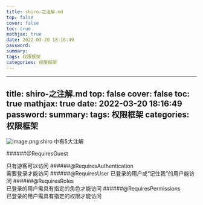 ```yaml
---
title: shiro-之注解.md
top: false
cover: false
toc: true
mathjax: true
date: 2022-03-20 18:16:49
password:
summary:
tags: 权限框架
categories: 权限框架
---
```

---
title: shiro-之注解.md
top: false
cover: false
toc: true
mathjax: true
date: 2022-03-20 18:16:49
password:
summary:
tags: 权限框架
categories: 权限框架
---
![image.png](https://upload-images.jianshu.io/upload_images/13965490-a0982e8c7efdd8e8.png?imageMogr2/auto-orient/strip%7CimageView2/2/w/1240)
shiro 中有5大注解


######@RequiresGuest	

只有游客可以访问
######@RequiresAuthentication	
需要登录才能访问
######@RequiresUser	
已登录的用户或“记住我”的用户能访问
######@RequiresRoles	
已登录的用户需具有指定的角色才能访问
######@RequiresPermissions	
已登录的用户需具有指定的权限才能访问
